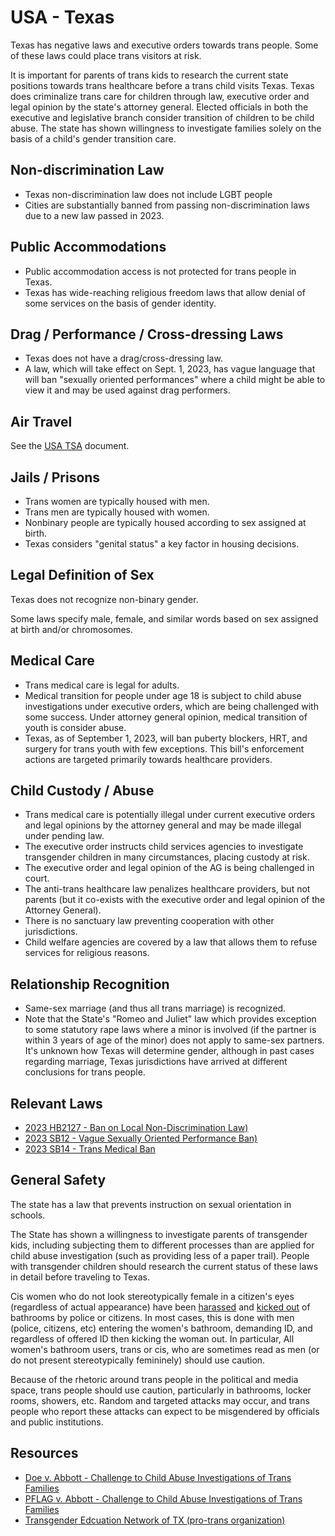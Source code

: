 # USA - Texas

Texas has negative laws and executive orders towards trans people. Some of
these laws could place trans visitors at risk.

It is important for parents of trans kids to research the current state
positions towards trans healthcare before a trans child visits Texas.
Texas does criminalize trans care for children through law, executive order
and legal opinion by the state's attorney general.
Elected officials in both the executive and legislative branch consider
transition of children to be child abuse. The state has shown willingness to
investigate families solely on the basis of a child's gender transition
care.

## Non-discrimination Law

 * Texas non-discrimination law does not include LGBT people
 * Cities are substantially banned from passing non-discrimination laws
   due to a new law passed in 2023.

## Public Accommodations

 * Public accommodation access is not protected for trans people in
   Texas.
 * Texas has wide-reaching religious freedom laws that allow denial of
   some services on the basis of gender identity.

## Drag / Performance / Cross-dressing Laws

 * Texas does not have a drag/cross-dressing law.
 * A law, which will take effect on Sept. 1, 2023, has vague language that
   will ban "sexually oriented performances" where a child might be able to
   view it and may be used against drag performers.

## Air Travel

See the [USA TSA](../notes/tsa.md) document.

## Jails / Prisons

 * Trans women are typically housed with men.
 * Trans men are typically housed with women.
 * Nonbinary people are typically housed according to sex assigned at birth.
 * Texas considers "genital status" a key factor in housing decisions.

## Legal Definition of Sex

Texas does not recognize non-binary gender.

Some laws specify male, female, and similar words based on sex assigned
at birth and/or chromosomes.

## Medical Care

 * Trans medical care is legal for adults.
 * Medical transition for people under age 18 is subject to child abuse
   investigations under executive orders, which are being challenged
   with some success. Under attorney general opinion, medical transition
   of youth is consider abuse.
 * Texas, as of September 1, 2023, will ban puberty blockers, HRT, and
   surgery for trans youth with few exceptions. This bill's enforcement
   actions are targeted primarily towards healthcare providers.

## Child Custody / Abuse

 * Trans medical care is potentially illegal under current executive
   orders and legal opinions by the attorney general and may be made
   illegal under pending law.
 * The executive order instructs child services agencies to investigate
   transgender children in many circumstances, placing custody at risk.
 * The executive order and legal opinion of the AG is being challenged
   in court.
 * The anti-trans healthcare law penalizes healthcare providers, but not
   parents (but it co-exists with the executive order and legal opinion of
   the Attorney General).
 * There is no sanctuary law preventing cooperation with other
   jurisdictions.
 * Child welfare agencies are covered by a law that allows them to
   refuse services for religious reasons.

## Relationship Recognition

 * Same-sex marriage (and thus all trans marriage) is recognized.
 * Note that the State's "Romeo and Juliet" law which provides exception
   to some statutory rape laws where a minor is involved (if the partner is
   within 3 years of age of the minor) does not apply to same-sex
   partners. It's unknown how Texas will determine gender, although in
   past cases regarding marriage, Texas jurisdictions have arrived at
   different conclusions for trans people.

## Relevant Laws

 * [2023 HB2127 - Ban on Local Non-Discrimination Law)](https://legiscan.com/TX/text/HB2127/id/2814366)
 * [2023 SB12 - Vague Sexually Oriented Performance Ban)](https://capitol.texas.gov/BillLookup/History.aspx?LegSess=88R&Bill=SB12)
 * [2023 SB14 - Trans Medical Ban](https://legiscan.com/TX/text/SB14/id/2811355)

## General Safety

The state has a law that prevents instruction on sexual orientation
in schools.

The State has shown a willingness to investigate parents of transgender
kids, including subjecting them to different processes than are applied
for child abuse investigation (such as providing less of a paper trail).
People with transgender children should research the current status of
these laws in detail before traveling to Texas.

Cis women who do not look stereotypically female in a citizen's eyes
(regardless of actual appearance) have been [harassed](https://www.dallasobserver.com/news/self-appointed-bathroom-cop-catches-dallas-woman-using-womens-restroom-8259104)
and [kicked out](https://www.reddit.com/r/actuallesbians/comments/pdio76/dragged_out_of_bathroom/#)
of bathrooms by police or citizens.  In most cases, this is done with men
(police, citizens, etc) entering the women's bathroom, demanding ID, and
regardless of offered ID then kicking the woman out. In particular,
All women's bathroom users, trans or cis, who are sometimes read as men
(or do not present stereotypically femininely) should use caution.

Because of the rhetoric around trans people in the political and media
space, trans people should use caution, particularly in bathrooms,
locker rooms, showers, etc.  Random and targeted attacks may occur, and
trans people who report these attacks can expect to be misgendered by
officials and public institutions.

## Resources

 * [Doe v. Abbott - Challenge to Child Abuse Investigations of Trans Families](https://www.aclu.org/cases/doe-v-abbott)
 * [PFLAG v. Abbott - Challenge to Child Abuse Investigations of Trans Families](https://lambdalegal.org/case/pflag-v-abbott/)
 * [Transgender Edcuation Network of TX (pro-trans organization)](https://www.transtexas.org/)
